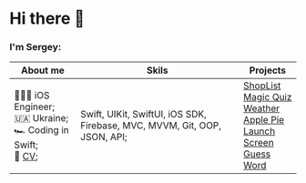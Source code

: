 # Hi there 👋
### I'm Sergey:

**About me** | **Skils** | **Projects**
----------------------- | ----------------------- | -----------------------
🧑🏼‍💻 iOS Engineer;<br>🇺🇦 Ukraine;<br>🏎 Coding in Swift;<br>📄 <a href="https://github.com/lgreydev/lgreydev/blob/main/cv-lukaschuk.s-2021.pdf">CV</a>;| Swift, UIKit, SwiftUI, iOS SDK, Firebase, MVC, MVVM, Git, OOP, JSON, API; |[ShopList](https://github.com/lgreydev/ShopList)<br>[Magic Quiz](https://github.com/lgreydev/MagicQuiz)<br>[Weather](https://github.com/lgreydev/WeatherSwiftUI)<br>[Apple Pie](https://github.com/lgreydev/ApplePie)<br>[Launch Screen](https://github.com/lgreydev/LaunchScreen)<br>[Guess Word](https://github.com/lgreydev/GuessWord)


<!--
🧑🏼‍💻 iOS Engineer<br>
🇺🇦 Ukraine<br>
🏎 Coding in Swift<br>
📄 <a href="https://github.com/lgreydev/lgreydev/blob/main/cv-lukaschuk-2021.pdf">CV</a>


### Skils:
Swift;<br>
UIKit, SwiftUI;<br>
iOS SDK;<br>
Firebase;<br>
API (REST, JSON);<br>
MVC, MVVM;<br>
OOP, Functional programming;<br>
Git;

### My Projects
[ShopList](https://github.com/lgreydev/ShopList)<br>
[Magic Quiz](https://github.com/lgreydev/MagicQuiz)<br>
[Weather](https://github.com/lgreydev/WeatherSwiftUI)<br>
[Apple Pie](https://github.com/lgreydev/ApplePie)<br>
[Launch Screen](https://github.com/lgreydev/LaunchScreen)<br>
[Guess Word](https://github.com/lgreydev/GuessWord)


**lgreydev/lgreydev** is a ✨ _special_ ✨ repository because its `README.md` (this file) appears on your GitHub profile.

Here are some ideas to get you started:

- 🔭 I’m currently working on ...
- 🌱 I’m currently learning ...
- 👯 I’m looking to collaborate on ...
- 🤔 I’m looking for help with ...
- 💬 Ask me about ...
- 📫 How to reach me: ...
- 😄 Pronouns: ...
- ⚡ Fun fact: ...
-->
